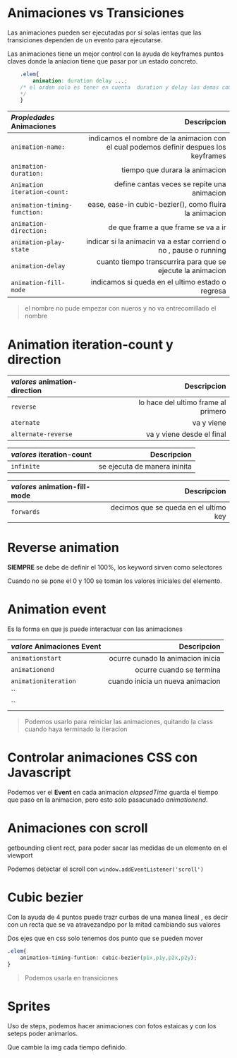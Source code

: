 # Animaciones vs Transiciones

Las animaciones pueden ser ejecutadas por  si solas ientas que las transiciones dependen de un evento para ejecutarse.

Las animaciones tiene un mejor control con la ayuda de keyframes  puntos claves donde la aniacion tiene que pasar por  un estado concreto.

```css
    .elem{
        animation: duration delay ...;
    /* el orden solo es tener en cuenta  duration y delay las demas como no importa el orden 
    */
    }
```

*Propiedades* Animaciones | Descripcion
:---|---:
`animation-name:`| indicamos el nombre de la animacion con el cual podemos definir despues los keyframes
`animation-duration:`| tiempo que durara la animacion
`Animation iteration-count:`| define cantas veces se repite una animacion
`animation-timing-function:`| ease, ease-in cubic-bezier(), como fluira la animacion
`animation-direction:`| de que frame a que frame se va a ir
`animation-play-state`| indicar si la animacin va a estar corriend o no , pause o running
`animation-delay`| cuanto tiempo transcurrira para que se ejecute la animacion
`animation-fill-mode`| indicamos si queda en el ultimo estado o regresa

> el nombre no pude empezar con nueros y no va entrecomillado el nombre

# Animation iteration-count y direction

*valores* **animation-direction** | Descripcion
:---|---:
`reverse`| lo hace del ultimo frame al primero 
`aternate`| va y viene 
`alternate-reverse`| va y viene desde el final 

*valores* **iteration-count** | Descripcion
:---|---:
`infinite`| se ejecuta de manera ininita

*valores* **animation-fill-mode** | Descripcion
:---|---:
`forwards`| decimos que se queda en el ultimo key 

# Reverse animation 

**SIEMPRE** se debe de definir el 100%, los keyword sirven como selectores 

Cuando no se pone el 0 y 100 se toman los valores iniciales del elemento.

# Animation event

Es la forma en que js puede interactuar con las animaciones 

*valore* **Animaciones Event** | Descripcion
:---|---:
`animationstart`| ocurre cunado la animacion inicia
`animationend`| ocurre cuando se termina
`animationiteration`| cuando inicia un nueva animacion
``|
``|

> Podemos usarlo para reiniciar las animaciones, quitando la class cuando haya terminado la iteracion

# Controlar animaciones CSS con Javascript  

Podemos ver el **Event** en cada animacion *elapsedTime* guarda el tiempo que paso en la animacion, pero esto solo pasacunado *animationend*.

# Animaciones con scroll 

getbounding client rect, para poder sacar las medidas de un elemento en el viewport

Podemos detectar el scroll con `window.addEventListener('scroll')`

# Cubic bezier 

Con la ayuda de 4 puntos puede trazr curbas de una manea lineal , es decir con un recta que se va atravezandpo por la mitad cambiando sus valores 

Dos ejes que en css solo tenemos dos punto que se pueden mover 

```css
.elem{
    animation-timing-funtion: cubic-bezier(p1x,p1y,p2x,p2y);
}
```

> Podemos usarla en transiciones

# Sprites

Uso de steps, podemos hacer animaciones con fotos estaicas y con los seteps poder animarlos.

Que cambie la img cada tiempo definido.

